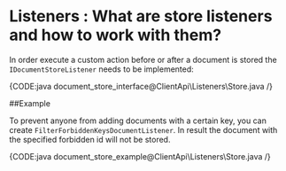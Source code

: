 # Listeners : What are store listeners and how to work with them?

In order execute a custom action before or after a document is stored the `IDocumentStoreListener` needs to be implemented:

{CODE:java document_store_interface@ClientApi\Listeners\Store.java /}

##Example

To prevent anyone from adding documents with a certain key, you can create `FilterForbiddenKeysDocumentListener`. In result the document with the specified forbidden id will not be stored.

{CODE:java document_store_example@ClientApi\Listeners\Store.java /}
